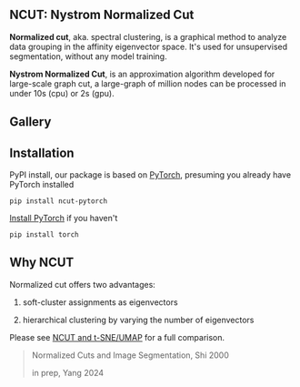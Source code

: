 
## NCUT: Nystrom Normalized Cut

**Normalized cut**, aka. spectral clustering, is a graphical method to analyze data grouping in the affinity eigenvector space. It's used for unsupervised segmentation, without any model training. 

**Nystrom Normalized Cut**, is an approximation algorithm developed for large-scale graph cut,  a large-graph of million nodes can be processed in under 10s (cpu) or 2s (gpu).  


## Gallery

## Installation

PyPI install, our package is based on [PyTorch](https://pytorch.org/get-started/locally/), presuming you already have PyTorch installed

```shell
pip install ncut-pytorch
```

[Install PyTorch](https://pytorch.org/get-started/locally/) if you haven't
```shell
pip install torch
```
## Why NCUT

Normalized cut offers two advantages:

1. soft-cluster assignments as eigenvectors

2. hierarchical clustering by varying the number of eigenvectors

Please see [NCUT and t-SNE/UMAP](/compare/) for a full comparison.


> Normalized Cuts and Image Segmentation, Shi 2000
> 
> in prep, Yang 2024